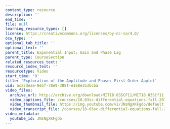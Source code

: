 ```yaml
---
content_type: resource
description: ''
end_time: ''
file: null
learning_resource_types: []
license: https://creativecommons.org/licenses/by-nc-sa/4.0/
ocw_type: ''
optional_tab_title: ''
optional_text: ''
parent_title: Exponential Input; Gain and Phase Lag
parent_type: CourseSection
related_resources_text: ''
resource_index_text: ''
resourcetype: Video
start_time: '0'
title: 'Exploration of the Amplitude and Phase: First Order Applet'
uid: aca7deae-0e5f-78e9-388f-e168e353bcba
video_files:
  archive_url: http://archive.org/download/MIT18.03SCF11/MIT18_03SCf11_app1.mp4
  video_captions_file: /courses/18-03sc-differential-equations-fall-2011/0889783ae53e5f4fa17e85c780cf64b2_JNsNgXKFgdo.vtt
  video_thumbnail_file: https://img.youtube.com/vi/JNsNgXKFgdo/default.jpg
  video_transcript_file: /courses/18-03sc-differential-equations-fall-2011/466488ab29b9e174b0e001e62f33dd43_JNsNgXKFgdo.pdf
video_metadata:
  youtube_id: JNsNgXKFgdo
---
```

